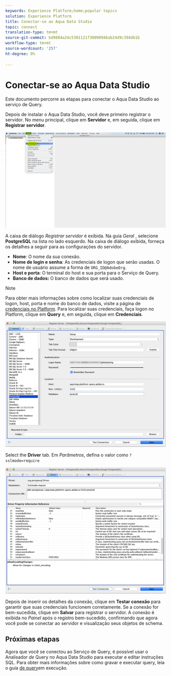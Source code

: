 ```yaml
---
keywords: Experience Platform;home;popular topics
solution: Experience Platform
title: Conectar-se ao Aqua Data Studio
topic: connect
translation-type: tm+mt
source-git-commit: bd9884a24c5301121f30090946ab24d9c394db1b
workflow-type: tm+mt
source-wordcount: '257'
ht-degree: 0%

---
```



# Conectar-se ao Aqua Data Studio

Este documento percorre as etapas para conectar o Aqua Data Studio ao serviço de Query.

Depois de instalar o Aqua Data Studio, você deve primeiro registrar o servidor. No menu principal, clique em **Servidor** e, em seguida, clique em **Registrar servidor**.

![](../images/clients/aqua-data-studio/register-server.png)

A caixa de diálogo *Registrar servidor* é exibida. Na guia *Geral* , selecione **PostgreSQL** na lista no lado esquerdo. Na caixa de diálogo exibida, forneça os detalhes a seguir para as configurações do servidor.

- **Nome**: O nome da sua conexão.
- **Nome de login e senha**: As credenciais de logon que serão usadas. O nome de usuário assume a forma de `ORG_ID@AdobeOrg`.
- **Host e porta**: O terminal do host e sua porta para o Serviço de Query.
- **Banco de dados:** O banco de dados que será usado.

>[!NOTE]
>
>Para obter mais informações sobre como localizar suas credenciais de logon, host, porta e nome do banco de dados, visite a página de [credenciais no Platform](https://platform.adobe.com/query/configuration). Para localizar suas credenciais, faça logon no Platform, clique em **Query** e, em seguida, clique em **Credenciais**.

![](../images/clients/aqua-data-studio/register-server-general-tab.png)

Select the **Driver** tab. Em *Parâmetros*, defina o valor como `?sslmode=require`

![](../images/clients/aqua-data-studio/register-server-driver-tab.png)

Depois de inserir os detalhes da conexão, clique em **Testar conexão** para garantir que suas credenciais funcionem corretamente. Se a conexão for bem-sucedida, clique em **Salvar** para registrar o servidor. A conexão é exibida no *Painel* após o registro bem-sucedido, confirmando que agora você pode se conectar ao servidor e visualização seus objetos de schema.

## Próximas etapas

Agora que você se conectou ao Serviço de Query, é possível usar o Analisador *de* Query no Aqua Data Studio para executar e editar instruções SQL. Para obter mais informações sobre como gravar e executar query, leia o guia [de query](../creating-queries/creating-queries.md)em execução.